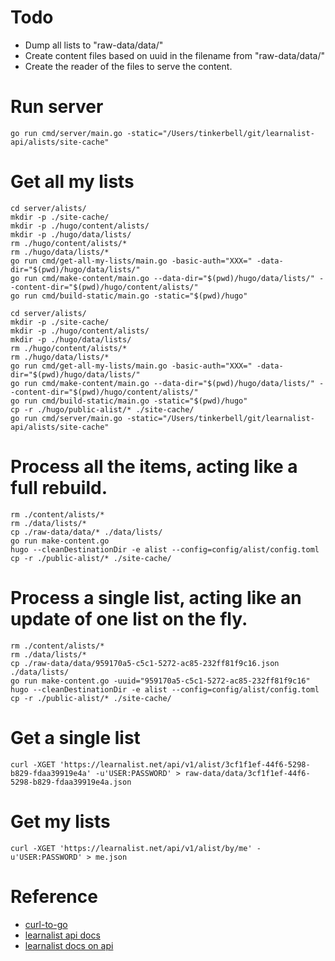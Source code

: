 # Todo
* Dump all lists to "raw-data/data/"
* Create content files based on uuid in the filename from "raw-data/data/"
* Create the reader of the files to serve the content.

# Run server

```
go run cmd/server/main.go -static="/Users/tinkerbell/git/learnalist-api/alists/site-cache"
```

# Get all my lists
```
cd server/alists/
mkdir -p ./site-cache/
mkdir -p ./hugo/content/alists/
mkdir -p ./hugo/data/lists/
rm ./hugo/content/alists/*
rm ./hugo/data/lists/*
go run cmd/get-all-my-lists/main.go -basic-auth="XXX=" -data-dir="$(pwd)/hugo/data/lists/"
go run cmd/make-content/main.go --data-dir="$(pwd)/hugo/data/lists/" --content-dir="$(pwd)/hugo/content/alists/"
go run cmd/build-static/main.go -static="$(pwd)/hugo"
```

```
cd server/alists/
mkdir -p ./site-cache/
mkdir -p ./hugo/content/alists/
mkdir -p ./hugo/data/lists/
rm ./hugo/content/alists/*
rm ./hugo/data/lists/*
go run cmd/get-all-my-lists/main.go -basic-auth="XXX=" -data-dir="$(pwd)/hugo/data/lists/"
go run cmd/make-content/main.go --data-dir="$(pwd)/hugo/data/lists/" --content-dir="$(pwd)/hugo/content/alists/"
go run cmd/build-static/main.go -static="$(pwd)/hugo"
cp -r ./hugo/public-alist/* ./site-cache/
go run cmd/server/main.go -static="/Users/tinkerbell/git/learnalist-api/alists/site-cache"
```

# Process all the items, acting like a full rebuild.
```
rm ./content/alists/*
rm ./data/lists/*
cp ./raw-data/data/* ./data/lists/
go run make-content.go
hugo --cleanDestinationDir -e alist --config=config/alist/config.toml
cp -r ./public-alist/* ./site-cache/
```


# Process a single list, acting like an update of one list on the fly.
```
rm ./content/alists/*
rm ./data/lists/*
cp ./raw-data/data/959170a5-c5c1-5272-ac85-232ff81f9c16.json ./data/lists/
go run make-content.go -uuid="959170a5-c5c1-5272-ac85-232ff81f9c16"
hugo --cleanDestinationDir -e alist --config=config/alist/config.toml
cp -r ./public-alist/* ./site-cache/
```



# Get a single list
```
curl -XGET 'https://learnalist.net/api/v1/alist/3cf1f1ef-44f6-5298-b829-fdaa39919e4a' -u'USER:PASSWORD' > raw-data/data/3cf1f1ef-44f6-5298-b829-fdaa39919e4a.json
```


# Get my lists
```
curl -XGET 'https://learnalist.net/api/v1/alist/by/me' -u'USER:PASSWORD' > me.json
```

# Reference
- [curl-to-go](https://mholt.github.io/curl-to-go)
- [learnalist api docs](https://github.com/freshteapot/learnalist-api/tree/master/api/doc)
- [learnalist docs on api](https://github.com/freshteapot/learnalist-api/blob/master/api/doc/api.md)
